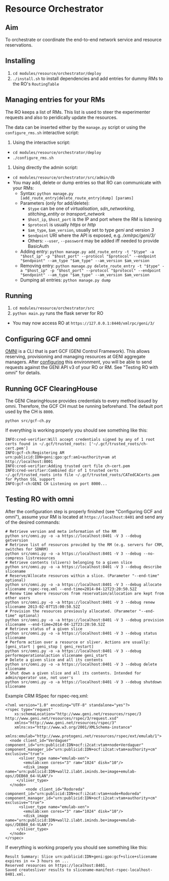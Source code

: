Resource Orchestrator
=====================

Aim
---
To orchestrate or coordinate the end-to-end network service and resource reservations.

Installing
----------
1. ``cd modules/resource/orchestrator/deploy``
1. ``./install.sh`` to install dependencies and add entries for dummy RMs to the RO's ``RoutingTable``

Managing entries for your RMs
-----------------------------
The RO keeps a list of RMs. This list is used to steer the experimenter requests and also to peridically update the resources.

The data can be inserted either by the ``manage.py`` script or using the ``configure_rms.sh`` interactive script:

1. Using the interactive script:
  * ``cd modules/resource/orchestrator/deploy``
  * ``./configure_rms.sh``
1. Using directly the admin script:
  * ``cd modules/resource/orchestrator/src/admin/db``
  * You may add, delete or dump entries so that RO can communicate with your RMs:
    *  Syntax: ``python manage.py [add_route_entry|delete_route_entry|dump] [params]``
      * Parameters (only for add/delete):
        * ``$type`` can be one of _virtualisation_, _sdn_networking_, _stitching_entity_ or _transport_network_
        * ``$host_ip``, ``$host_port`` is the IP and port where the RM is listening
        * ``$protocol`` is usually _https_ or _http_
        * ``$am_type``, ``$am_version``, usually set to type _geni_ and version _3_
        * ``$endpoint`` URI where the API is exposed, e.g. _/xmlrpc/geni/3/_
        * Others: ``--user``, ``--password`` may be added iff needed to provide BasicAuth
    *  Adding entry: ``python manage.py add_route_entry -t "$type" -a "$host_ip" -p "$host_port" --protocol "$protocol" --endpoint "$endpoint" --am_type "$am_type" --am_version $am_version``
    * Removing entry: ``python manage.py delete_route_entry -t "$type" -a "$host_ip" -p "$host_port" --protocol "$protocol" --endpoint "$endpoint" --am_type "$am_type" --am_version $am_version``
    *  Dumping all entries: ``python manage.py dump``

Running
-------
1. ``cd modules/resource/orchestrator/src``
1. ``python main.py`` runs the flask server for RO
  * You may now access RO at ``https://127.0.0.1:8440/xmlrpc/geni/3/``

Configuring GCF and omni
------------------------
[OMNI](http://trac.gpolab.bbn.com/gcf/wiki/Omni) is a CLI that is part GCF (GENI Control Framework). This allows reserving, provisioning and managing resources at GENI aggregate managers. After [configuring](http://trac.gpolab.bbn.com/gcf/wiki/OmniConfigure/Manual) this environment, you will be able to send requests against the GENI API v3 of your RO or RM. See "Testing RO with omni" for details.

Running GCF ClearingHouse
-------------------------
The GENI ClearingHouse provides credentials to every method issued by omni. Therefore, the GCF CH must be running beforehand. The default port used by the CH is ``8000``.

```
python src/gcf-ch.py
```

If everything is working properly you should see something like this:

```
INFO:cred-verifier:Will accept credentials signed by any of 1 root certs found in ~/.gcf/trusted_roots: ['~/.gcf/trusted_roots/ch-cert.pem']
INFO:gcf-ch:Registering AM urn:publicid:IDN+geni:gpo:gcf:am1+authority+am at http://localhost:8001
INFO:cred-verifier:Adding trusted cert file ch-cert.pem
INFO:cred-verifier:Combined dir of 1 trusted certs ~/.gcf/trusted_roots into file ~/.gcf/trusted_roots/CATedCACerts.pem for Python SSL support
INFO:gcf-ch:GENI CH Listening on port 8000...
```

Testing RO with omni
--------------------
After the configuration step is properly finished (see "Configuring GCF and omni"), assume your RM is located at ``https://localhost:8401`` and send any of the desired commands:

```
# Retrieve version and meta information of the RM
python src/omni.py -o -a https://localhost:8401 -V 3 --debug getversion
# Retrieve list of resources provided by the RM (e.g. servers for CRM, switches for SDNRM)
python src/omni.py -o -a https://localhost:8401 -V 3 --debug --no-compress listresources
# Retrieve contents (slivers) belonging to a given slice
python src/omni.py -o -a https://localhost:8401 -V 3 --debug describe slicename
# Reserve/Allocate resources within a slice. (Parameter "--end-time" optional)
python src/omni.py -o -a https://localhost:8401 -V 3 --debug allocate slicename rspec-req.xml --end-time=2014-04-12T23:20:50.52Z
# Renew time where resources from reservation/allocation are kept from other users
python src/omni.py -o -a https://localhost:8401 -V 3 --debug renew slicename 2013-02-07T15:00:50.52Z
# Provision the resources previously allocated. (Parameter "--end-time" optional)
python src/omni.py -o -a https://localhost:8401 -V 3 --debug provision slicename --end-time=2014-04-12T23:20:50.52Z
# Retrieve status of a given slice
python src/omni.py -o -a https://localhost:8401 -V 3 --debug status slicename
# Perform action over a resource or sliver. Actions are usually: [geni_start | geni_stop | geni_restart]
python src/omni.py -o -a https://localhost:8401 -V 3 --debug performoperationalaction slicename geni_start
# Delete a given slice and all its contents
python src/omni.py -o -a https://localhost:8401 -V 3 --debug delete slicename
# Shut down a given slice and all its contents. Intended for admin/operator use, not user's
python src/omni.py -o -a https://localhost:8401 -V 3 --debug shutdown slicename
```

Example CRM RSpec for rspec-req.xml:
```
<?xml version="1.0" encoding="UTF-8" standalone="yes"?>
<rspec type="request"
    xs:schemaLocation="http://www.geni.net/resources/rspec/3 http://www.geni.net/resources/rspec/3/request.xsd"
    xmlns="http://www.geni.net/resources/rspec/3"
    xmlns:xs="http://www.w3.org/2001/XMLSchema-instance"
    xmlns:emulab="http://www.protogeni.net/resources/rspec/ext/emulab/1">
  <node client_id="Verdaguer" component_id="urn:publicid:IDN+ocf:i2cat:vtam+node+Verdaguer" component_manager_id="urn:publicid:IDN+ocf:i2cat:vtam+authority+cm" exclusive="true">
      <sliver_type name="emulab-xen">
        <emulab:xen cores="3" ram="1024" disk="10"/>
        <disk_image name="urn:publicid:IDN+wall2.ilabt.iminds.be+image+emulab-ops//DEB60_64-VLAN"/>
     </sliver_type>
  </node>
         <node client_id="Rodoreda" component_id="urn:publicid:IDN+ocf:i2cat:vtam+node+Rodoreda" component_manager_id="urn:publicid:IDN+ocf:i2cat:vtam+authority+cm" exclusive="true">
      <sliver_type name="emulab-xen">
        <emulab:xen cores="3" ram="1024" disk="10"/>
        <disk_image name="urn:publicid:IDN+wall2.ilabt.iminds.be+image+emulab-ops//DEB60_64-VLAN"/>
     </sliver_type>
  </node>
</rspec>
```

If everything is working properly you should see something like this:

```
Result Summary: Slice urn:publicid:IDN+geni:gpo:gcf+slice+slicename expires in <= 3 hours on ...
Reserved resources on https://localhost:8401.
Saved createsliver results to slicename-manifest-rspec-localhost-8401.xml.
```
